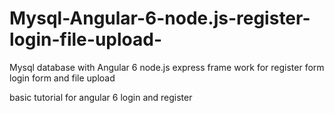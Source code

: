 # Mysql-Angular-6-node.js-register-login-file-upload-
Mysql database with Angular 6 node.js express frame work for  register form  login form and file upload 




basic tutorial for angular 6 login and register 
